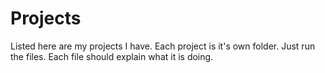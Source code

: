 # Projects
Listed here are my projects I have. Each project is it's own folder. Just run the files. Each file should explain what it is doing.
